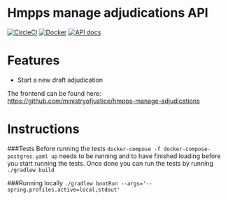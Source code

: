 
# Hmpps manage adjudications API
[![CircleCI](https://circleci.com/gh/ministryofjustice/hmpps-manage-adjudications-api/tree/main.svg?style=svg)](https://circleci.com/gh/ministryofjustice/hmpps-manage-adjudications-api)
[![Docker](https://quay.io/repository/hmpps/hmpps-manage-adjudications-api/status)](https://quay.io/repository/hmpps/hmpps-manage-adjudications-api/status)
[![API docs](https://img.shields.io/badge/API_docs_-view-85EA2D.svg?logo=swagger)](https://manage-adjudications-api-dev.hmpps.service.justice.gov.uk/swagger-ui/?configUrl=/v3/api-docs)
# Features
* Start a new draft adjudication

The frontend can be found here: <https://github.com/ministryofjustice/hmpps-manage-adjudications>

# Instructions
###Tests
Before running the tests `docker-compose -f docker-compose-postgres.yaml up` needs to be running and to have finished loading
before you start running the tests. Once done you can run the tests by running `./gradlew build`

###Running locally
`./gradlew bootRun --args='--spring.profiles.active=local,stdout'`

